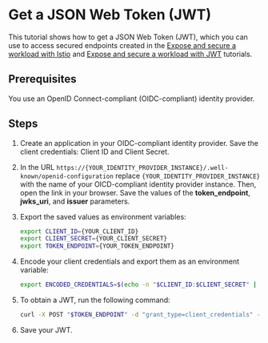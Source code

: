 # Get a JSON Web Token (JWT)

This tutorial shows how to get a JSON Web Token (JWT), which you can use to access secured endpoints created in the [Expose and secure a workload with Istio](./01-53-expose-and-secure-workload-istio.md) and [Expose and secure a workload with JWT](./01-52-expose-and-secure-workload-jwt.md) tutorials.

## Prerequisites

You use an OpenID Connect-compliant (OIDC-compliant) identity provider.

## Steps

1. Create an application in your OIDC-compliant identity provider. Save the client credentials: Client ID and Client Secret. 

2. In the URL `https://{YOUR_IDENTITY_PROVIDER_INSTANCE}/.well-known/openid-configuration` replace `{YOUR_IDENTITY_PROVIDER_INSTANCE}` with the name of your OICD-compliant identity provider instance. Then, open the link in your browser. Save the values of the **token_endpoint**, **jwks_uri**, and **issuer** parameters.

3. Export the saved values as environment variables:
      
      ```bash
      export CLIENT_ID={YOUR_CLIENT_ID}
      export CLIENT_SECRET={YOUR_CLIENT_SECRET}
      export TOKEN_ENDPOINT={YOUR_TOKEN_ENDPOINT}
      ```
      
4. Encode your client credentials and export them as an environment variable:

      ```bash
      export ENCODED_CREDENTIALS=$(echo -n "$CLIENT_ID:$CLIENT_SECRET" | base64)
      ```

5. To obtain a JWT, run the following command:

      ```bash
      curl -X POST "$TOKEN_ENDPOINT" -d "grant_type=client_credentials" -d "client_id=$CLIENT_ID" -H "Content-Type: application/x-www-form-urlencoded" -H "Authorization: Basic $ENCODED_CREDENTIALS"
      ```

6. Save your JWT. 